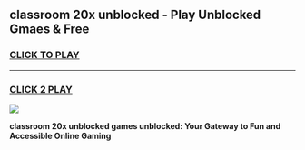
## classroom 20x unblocked - Play Unblocked Gmaes & Free
<h3>
<a href="https://news.freeplayer.one?title=classroom_20x_unblocked&ref=16F">CLICK TO PLAY</a></h3>
<hr>

<h3>
<a href="https://news.freeplayer.one?title=classroom_20x_unblocked&ref=16F">CLICK 2 PLAY</a>
  
</h3>

<a href="https://news.freeplayer.one?title=classroom_20x_unblocked&ref=16F/"><img src="https://clearcache.store/games.png"></a>


**classroom 20x unblocked games unblocked: Your Gateway to Fun and Accessible Online Gaming**
